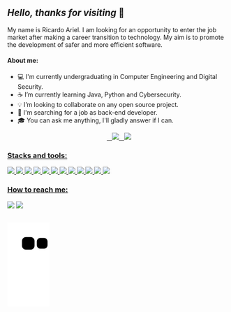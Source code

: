 ## _Hello, thanks for visiting_ 🖖  




My name is Ricardo Ariel. I am looking for an opportunity to enter the job market after making a career transition to technology. My aim is to promote the development of safer and more efficient software.

#### About me:
- 💻 I'm currently undergraduating in Computer Engineering and Digital Security.
- ☕ I’m currently learning Java, Python and Cybersecurity.
- 💡 I’m looking to collaborate on any open source project.
- 🔭 I'm searching for a job as back-end developer.
- 🎓 You can ask me anything, I'll gladly answer if I can.




<div align="center">
  <a href="https://github.com/RicardoArielSouza">
  <img height="180em" src="https://github-readme-stats.vercel.app/api?username=RicardoArielSouza&show_icons=true&theme=merko&include_all_commits=true&count_private=true"/>
  <img height="180em" src="https://github-readme-stats.vercel.app/api/top-langs/?username=RicardoArielSouza&layout=compact&langs_count=7&theme=merko"/>
</div>

  ### Stacks and tools: 
<div style="display: inline_block">
  <img height="45em" src="https://cdn.jsdelivr.net/gh/devicons/devicon/icons/java/java-original.svg" />
  <img height="45em" src="https://cdn.jsdelivr.net/gh/devicons/devicon/icons/spring/spring-original.svg" />
  <img height="45em" src="https://cdn.jsdelivr.net/gh/devicons/devicon/icons/kotlin/kotlin-original.svg" />
  <img height="45em" src="https://cdn.jsdelivr.net/gh/devicons/devicon/icons/python/python-original.svg" />
  <img height="45em" src="https://cdn.jsdelivr.net/gh/devicons/devicon/icons/html5/html5-original.svg" />
  <img height="45em" src="https://cdn.jsdelivr.net/gh/devicons/devicon/icons/css3/css3-original.svg" />
  <img height="45em" src="https://cdn.jsdelivr.net/gh/devicons/devicon/icons/javascript/javascript-original.svg" />
  <img height="45em" src="https://cdn.jsdelivr.net/gh/devicons/devicon/icons/c/c-original.svg" />
  <img height="45em" src="https://cdn.jsdelivr.net/gh/devicons/devicon/icons/postgresql/postgresql-original.svg" />
  <img height="45em" src="https://cdn.jsdelivr.net/gh/devicons/devicon/icons/mysql/mysql-original.svg" />
  <img height="45em" src="https://cdn.jsdelivr.net/gh/devicons/devicon/icons/linux/linux-original.svg" />
  <img height="45em" src="https://cdn.jsdelivr.net/gh/devicons/devicon/icons/git/git-original.svg" />
</div>  
  
  ### How to reach me:
  <div>
  <a href="https://www.linkedin.com/in/ricardo-ariel-souza/" target="_blank"><img src="https://img.shields.io/badge/LinkedIn-0077B5?style=for-the-badge&logo=linkedin&logoColor=white"></a>
  <a href="mailto:ricardoacs89@gmail.com" target="_blank"><img src="https://img.shields.io/badge/Gmail-D14836?style=for-the-badge&logo=gmail&logoColor=white"></a>
</div>
  
##
  
<div> 
  
  ![Snake animation](https://github.com/RicardoArielSouza/RicardoArielSouza/blob/output/github-contribution-grid-snake.svg)
  
</div>
  
  
<!--
**RicardoArielSouza/RicardoArielSouza** is a ✨ _special_ ✨ repository because its `README.md` (this file) appears on your GitHub profile.

Here are some ideas to get you started:

- 🔭 I’m currently working on ...
- 🌱 I’m currently learning ...
- 👯 I’m looking to collaborate on ...
- 🤔 I’m looking for help with ...
- 💬 Ask me about ...
- 📫 How to reach me: ...
- 😄 Pronouns: ...
- ⚡ Fun fact: ...
-->
